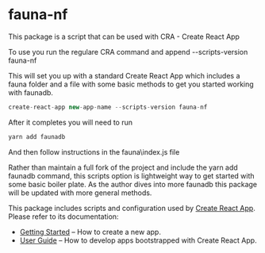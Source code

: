 # fauna-nf

This package is a script that can be used with CRA - Create React App

To use you run the regulare CRA command and append --scripts-version fauna-nf

This will set you up with a standard Create React App which includes a fauna folder and a file with some basic methods to get you started working with faunadb.

```javascript
create-react-app new-app-name --scripts-version fauna-nf
```

After it completes you will need to run

```javascript
yarn add faunadb
```

And then follow instructions in the fauna\index.js file

Rather than maintain a full fork of the project and include the yarn add faunadb command, this scripts option is lightweight way to get started with some basic boiler plate. As the author dives into more faunadb this package will be updated with more general methods.

This package includes scripts and configuration used by [Create React App](https://github.com/facebook/create-react-app).<br>
Please refer to its documentation:

- [Getting Started](https://facebook.github.io/create-react-app/docs/getting-started) – How to create a new app.
- [User Guide](https://facebook.github.io/create-react-app/) – How to develop apps bootstrapped with Create React App.
